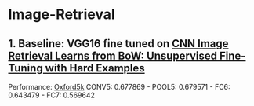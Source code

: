 # Image-Retrieval
## 1. Baseline: VGG16 fine tuned on [CNN Image Retrieval Learns from BoW: Unsupervised Fine-Tuning with Hard Examples](http://cmp.felk.cvut.cz/~radenfil/projects/siamac.html)
Performance: [Oxford5k](http://www.robots.ox.ac.uk/~vgg/data/oxbuildings/)
CONV5: 0.677869 - POOL5: 0.679571 - FC6: 0.643479 - FC7: 0.569642
